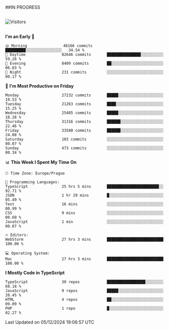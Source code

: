 ##IN PROGRESS
##
![Visitors](https://komarev.com/ghpvc/?username=petrbui&style=for-the-badge&label=Visitors+👀)



##
<!--
[![My GitHub stats](https://github-readme-stats.vercel.app/api?username=petrbui&theme=github_dark)](https://github.com/anuraghazra/github-readme-stats)

[![My wakatime stats](https://github-readme-stats.vercel.app/api/wakatime?username=petrbui&theme=github_dark)](https://github.com/anuraghazra/github-readme-stats)
-->
<!--START_SECTION:waka-->
**I'm an Early 🐤** 

```text
🌞 Morning                48166 commits       █████████░░░░░░░░░░░░░░░░   34.54 % 
🌆 Daytime                82646 commits       ███████████████░░░░░░░░░░   59.26 % 
🌃 Evening                8409 commits        ██░░░░░░░░░░░░░░░░░░░░░░░   06.03 % 
🌙 Night                  231 commits         ░░░░░░░░░░░░░░░░░░░░░░░░░   00.17 % 
```
📅 **I'm Most Productive on Friday** 

```text
Monday                   27232 commits       █████░░░░░░░░░░░░░░░░░░░░   19.53 % 
Tuesday                  21263 commits       ████░░░░░░░░░░░░░░░░░░░░░   15.25 % 
Wednesday                25485 commits       █████░░░░░░░░░░░░░░░░░░░░   18.28 % 
Thursday                 31316 commits       ██████░░░░░░░░░░░░░░░░░░░   22.46 % 
Friday                   33580 commits       ██████░░░░░░░░░░░░░░░░░░░   24.08 % 
Saturday                 103 commits         ░░░░░░░░░░░░░░░░░░░░░░░░░   00.07 % 
Sunday                   473 commits         ░░░░░░░░░░░░░░░░░░░░░░░░░   00.34 % 
```


📊 **This Week I Spent My Time On** 

```text
🕑︎ Time Zone: Europe/Prague

💬 Programming Languages: 
TypeScript               25 hrs 5 mins       ███████████████████████░░   92.71 % 
JSON                     1 hr 29 mins        █░░░░░░░░░░░░░░░░░░░░░░░░   05.49 % 
Text                     16 mins             ░░░░░░░░░░░░░░░░░░░░░░░░░   00.99 % 
CSS                      9 mins              ░░░░░░░░░░░░░░░░░░░░░░░░░   00.60 % 
JavaScript               1 min               ░░░░░░░░░░░░░░░░░░░░░░░░░   00.07 % 

🔥 Editors: 
WebStorm                 27 hrs 3 mins       █████████████████████████   100.00 % 

💻 Operating System: 
Mac                      27 hrs 3 mins       █████████████████████████   100.00 % 
```

**I Mostly Code in TypeScript** 

```text
TypeScript               30 repos            █████████████████░░░░░░░░   68.18 % 
JavaScript               9 repos             █████░░░░░░░░░░░░░░░░░░░░   20.45 % 
HTML                     4 repos             ██░░░░░░░░░░░░░░░░░░░░░░░   09.09 % 
PHP                      1 repo              █░░░░░░░░░░░░░░░░░░░░░░░░   02.27 % 
```




 Last Updated on 05/12/2024 19:06:57 UTC
<!--END_SECTION:waka-->
